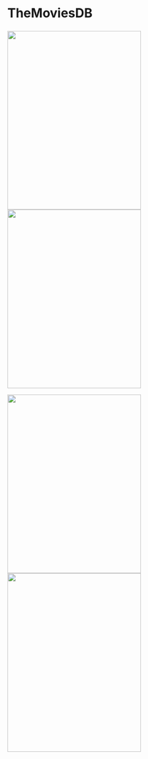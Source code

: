 # TheMoviesDB


###
<img width="300" height="400"  src="https://user-images.githubusercontent.com/39907533/89515959-9ed7e900-d7f9-11ea-9787-d33de1dd4885.jpeg"> <img width="300" height="400"  src="https://user-images.githubusercontent.com/39907533/89515954-9da6bc00-d7f9-11ea-9f3f-2f18e3e98e60.jpeg">

<img width="300" height="400"  src="https://user-images.githubusercontent.com/39907533/89515949-9bdcf880-d7f9-11ea-9fbe-a201ee3b2f23.jpeg"><img width="300" height="400"  src="https://user-images.githubusercontent.com/39907533/89515935-98497180-d7f9-11ea-9cae-c7d0bc492883.jpeg">

